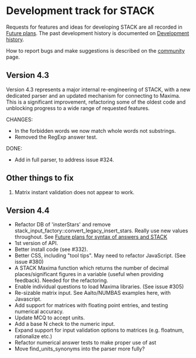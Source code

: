 # Development track for STACK

Requests for features and ideas for developing STACK are all recorded in [Future plans](Future_plans.md). The
past development history is documented on [Development history](Development_history.md).

How to report bugs and make suggestions is described on the [community](../About/Community.md) page.

## Version 4.3

Version 4.3 represents a major internal re-engineering of STACK, with a new dedicated parser and an updated mechanism for connecting to Maxima.  This is a significant improvement, refactoring some of the oldest code and unblocking progress to a wide range of requested features.

CHANGES:

* In the forbidden words we now match whole words not substrings.
* Removed the RegExp answer test.

DONE:

* Add in full parser, to address issue #324.

## Other things to fix

1. Matrix instant validation does not appear to work.

## Version 4.4

* Refactor DB of 'insterStars' and remove stack_input_factory::convert_legacy_insert_stars.  Really use new values throughout.  See [Future plans for syntax of answers and STACK](Syntax_Future.md)
* 1st version of API.
* Better install code (see #332).
* Better CSS, including "tool tips".  May need to refactor JavaScript.  (See issue #380)
* A STACK Maxima function which returns the number of decimal places/significant figures in a variable (useful when providing feedback).  Needed for the refactoring.
* Enable individual questions to load Maxima libraries.  (See issue #305)
* Re-sizable matrix input.  See Aalto/NUMBAS examples here, with Javascript.
* Add support for matrices with floating point entries, and testing numerical accuracy.
* Update MCQ to accept units.
* Add a base N check to the numeric input.
* Expand support for input validation options to matrices (e.g. floatnum, rationalize etc.)
* Refactor numerical answer tests to make proper use of ast
* Move find_units_synonyms into the parser more fully?



